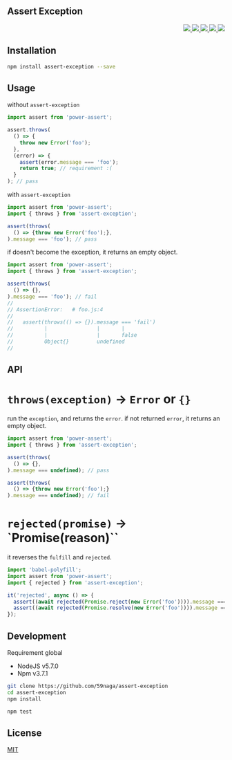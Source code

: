 Assert Exception
---

<p align="right">
  <a href="https://npmjs.org/package/assert-exception">
    <img src="https://img.shields.io/npm/v/assert-exception.svg?style=flat-square">
  </a>
  <a href="https://travis-ci.org/59naga/assert-exception">
    <img src="http://img.shields.io/travis/59naga/assert-exception.svg?style=flat-square">
  </a>
  <a href="https://codeclimate.com/github/59naga/assert-exception/coverage">
    <img src="https://img.shields.io/codeclimate/github/59naga/assert-exception.svg?style=flat-square">
  </a>
  <a href="https://codeclimate.com/github/59naga/assert-exception">
    <img src="https://img.shields.io/codeclimate/coverage/github/59naga/assert-exception.svg?style=flat-square">
  </a>
  <a href="https://gemnasium.com/59naga/assert-exception">
    <img src="https://img.shields.io/gemnasium/59naga/assert-exception.svg?style=flat-square">
  </a>
</p>

Installation
---
```bash
npm install assert-exception --save
```

Usage
---
without `assert-exception`
```js
import assert from 'power-assert';

assert.throws(
  () => {
    throw new Error('foo');
  },
  (error) => {
    assert(error.message === 'foo');
    return true; // requirement :(
  }
); // pass
```

with `assert-exception`
```js
import assert from 'power-assert';
import { throws } from 'assert-exception';

assert(throws(
  () => {throw new Error('foo');},
).message === 'foo'); // pass
```

if doesn't become the exception, it returns an empty object.
```js
import assert from 'power-assert';
import { throws } from 'assert-exception';

assert(throws(
  () => {},
).message === 'foo'); // fail
//
// AssertionError:   # foo.js:4
//
//   assert(throws(() => {}).message === 'fail')
//          |                |       |
//          |                |       false
//          Object{}         undefined
//
```

API
---

# `throws(exception)` -> `Error` or `{}`

run the `exception`, and returns the `error`. if not returned `error`, it returns an empty object.

```js
import assert from 'power-assert';
import { throws } from 'assert-exception';

assert(throws(
  () => {},
).message === undefined); // pass

assert(throws(
  () => {throw new Error('foo');}
).message === undefined); // fail
```

# `rejected(promise)` -> `Promise(reason)``

it reverses the `fulfill` and `rejected`.

```js
import 'babel-polyfill';
import assert from 'power-assert';
import { rejected } from 'assert-exception';

it('rejected', async () => {
  assert((await rejected(Promise.reject(new Error('foo')))).message === 'foo'); // pass
  assert((await rejected(Promise.resolve(new Error('foo')))).message === 'foo'); // fail
});
```

Development
---
Requirement global
* NodeJS v5.7.0
* Npm v3.7.1

```bash
git clone https://github.com/59naga/assert-exception
cd assert-exception
npm install

npm test
```

License
---
[MIT](http://59naga.mit-license.org/)
